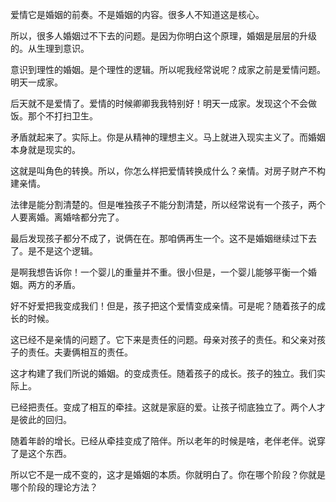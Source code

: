 爱情它是婚姻的前奏。不是婚姻的内容。很多人不知道这是核心。

所以，很多人婚姻过不下去的问题。是因为你明白这个原理，婚姻是层层的升级的。从生理到意识。

意识到理性的婚姻。是个理性的逻辑。所以呢我经常说呢？成家之前是爱情问题。明天一成家。

后天就不是爱情了。爱情的时候卿卿我我特别好！明天一成家。发现这个不会做饭。那个不打扫卫生。

矛盾就起来了。实际上。你是从精神的理想主义。马上就进入现实主义了。而婚姻本身就是现实的。

这就是叫角色的转换。所以，你怎么样把爱情转换成什么？亲情。对房子财产不构建亲情。

法律是能分割清楚的。但是唯独孩子不能分割清楚，所以经常说有一个孩子，两个人要离婚。离婚啥都分完了。

最后发现孩子都分不成了，说俩在在。那咱俩再生一个。这不是婚姻继续过下去了。是不是这个逻辑。

是啊我想告诉你！一个婴儿的重量并不重。很小但是，一个婴儿能够平衡一个婚姻。两方的矛盾。

好不好爱把我变成我们！但是，孩子把这个爱情变成亲情。可是呢？随着孩子的成长的时候。

这已经不是亲情的问题了。它下来是责任的问题。母亲对孩子的责任。和父亲对孩子的责任。夫妻俩相互的责任。

这才构建了我们所说的婚姻。的变成责任。随着孩子的成长。孩子的独立。我们实际上。

已经把责任。变成了相互的牵挂。这就是家庭的爱。让孩子彻底独立了。两个人才是彼此的回归。

随着年龄的增长。已经从牵挂变成了陪伴。所以老年的时候是啥，老伴老伴。说穿了是这个东西。

所以它不是一成不变的，这才是婚姻的本质。你就明白了。你在哪个阶段？你就是哪个阶段的理论方法？